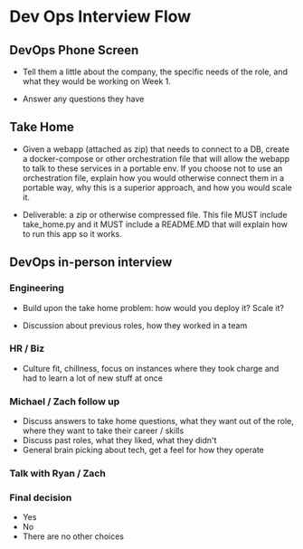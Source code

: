 # Dev Ops Interview Flow

## DevOps Phone Screen

* Tell them a little about the company, the specific needs of the role, and what they would be working on Week 1. 

* Answer any questions they have

## Take Home


* Given a  webapp (attached as zip) that needs to connect to a DB, create a docker-compose or other orchestration file that will allow the webapp to talk to these services in a portable env. If you choose not to use an orchestration file, explain how you would otherwise connect them in a portable way, why this is a superior approach, and how you would scale it.

*  Deliverable: a zip or otherwise compressed file. This file MUST include take_home.py and it MUST include a README.MD that will explain how to run this app so it works.

 

## DevOps in-person interview 

### Engineering 

* Build upon the take home problem: how would you deploy it? Scale it? 

* Discussion about previous roles, how they worked in a team 

### HR / Biz

* Culture fit, chillness, focus on instances where they took charge and had to learn a lot of new stuff at once

### Michael / Zach follow up
* Discuss answers to take home questions, what they want out of the role, where they want to take their career / skills
* Discuss past roles, what they liked, what they didn't
* General brain picking about tech, get a feel for how they operate

### Talk with Ryan / Zach

### Final decision 
* Yes
* No
* There are no other choices

